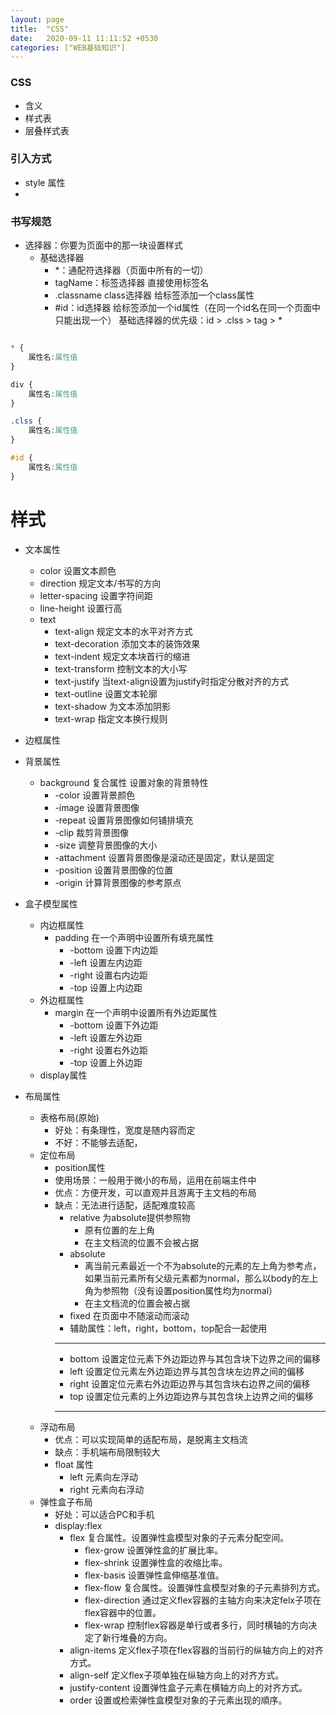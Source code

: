 ```yaml
---
layout: page
title:  "CSS"
date:   2020-09-11 11:11:52 +0530
categories: ["WEB基础知识"]
---
```


### CSS

- 含义
- 样式表
- 层叠样式表

### 引入方式

- style 属性
- 

### 书写规范

- 选择器：你要为页面中的那一块设置样式
    - 基础选择器
        - *：通配符选择器（页面中所有的一切）
        - tagName：标签选择器 直接使用标签名
        - .classname class选择器 给标签添加一个class属性
        - #id：id选择器 给标签添加一个id属性（在同一个id名在同一个页面中只能出现一个）
    基础选择器的优先级：id > .clss > tag > *

``` CSS

* {
    属性名:属性值
}

div {
    属性名:属性值
}

.clss {
    属性名:属性值
}

#id {
    属性名:属性值
}

```

# 样式

- 文本属性
    - color 设置文本颜色
    - direction 规定文本/书写的方向
    - letter-spacing 设置字符间距
    - line-height 设置行高
    - text
        - text-align 规定文本的水平对齐方式
        - text-decoration 添加文本的装饰效果
        - text-indent 规定文本块首行的缩进
        - text-transform 控制文本的大小写
        - text-justify 当text-align设置为justify时指定分散对齐的方式
        - text-outline 设置文本轮廓
        - text-shadow 为文本添加阴影
        - text-wrap 指定文本换行规则
- 边框属性

- 背景属性
    - background 复合属性 设置对象的背景特性
        - -color 设置背景颜色
        - -image 设置背景图像
        - -repeat 设置背景图像如何铺排填充
        - -clip 裁剪背景图像
        - -size 调整背景图像的大小
        - -attachment 设置背景图像是滚动还是固定，默认是固定
        - -position 设置背景图像的位置
        - -origin 计算背景图像的参考原点

- 盒子模型属性
    - 内边框属性
        - padding 在一个声明中设置所有填充属性
            - -bottom 设置下内边距
            - -left 设置左内边距
            - -right 设置右内边距
            - -top 设置上内边距
    - 外边框属性
        - margin 在一个声明中设置所有外边距属性
            - -bottom 设置下外边距
            - -left 设置左外边距
            - -right 设置右外边距
            - -top 设置上外边距
    - display属性

- 布局属性
    - 表格布局(原始)
        - 好处：有条理性，宽度是随内容而定
        - 不好：不能够去适配，
    - 定位布局
        - position属性
        - 使用场景：一般用于微小的布局，运用在前端主件中 
        - 优点：方便开发，可以直观并且游离于主文档的布局
        - 缺点：无法进行适配，适配难度较高
            - relative 为absolute提供参照物
                - 原有位置的左上角
                - 在主文档流的位置不会被占据
            - absolute 
                - 离当前元素最近一个不为absolute的元素的左上角为参考点，如果当前元素所有父级元素都为normal，那么以body的左上角为参照物（没有设置position属性均为normal）
                - 在主文档流的位置会被占据
            - fixed 在页面中不随滚动而滚动
            - 辅助属性：left，right，bottom，top配合一起使用
            - - - 
            - bottom	设置定位元素下外边距边界与其包含块下边界之间的偏移	
            - left	设置定位元素左外边距边界与其包含块左边界之间的偏移	
            - right	设置定位元素右外边距边界与其包含块右边界之间的偏移
            - top	设置定位元素的上外边距边界与其包含块上边界之间的偏移
            - - -
    - 浮动布局
        - 优点：可以实现简单的适配布局，是脱离主文档流
        - 缺点：手机端布局限制较大
        - float 属性
            - left	元素向左浮动
            - right	元素向右浮动
    - 弹性盒子布局
        - 好处：可以适合PC和手机
        - display:flex
            - flex 复合属性。设置弹性盒模型对象的子元素分配空间。
                - flex-grow	设置弹性盒的扩展比率。
                - flex-shrink 设置弹性盒的收缩比率。
                - flex-basis 设置弹性盒伸缩基准值。
                - flex-flow	复合属性。设置弹性盒模型对象的子元素排列方式。
                - flex-direction 通过定义flex容器的主轴方向来决定felx子项在flex容器中的位置。
                - flex-wrap	控制flex容器是单行或者多行，同时横轴的方向决定了新行堆叠的方向。
            - align-items 定义flex子项在flex容器的当前行的纵轴方向上的对齐方式。
            - align-self 定义flex子项单独在纵轴方向上的对齐方式。
            - justify-content 设置弹性盒子元素在横轴方向上的对齐方式。
            - order	设置或检索弹性盒模型对象的子元素出现的順序。
